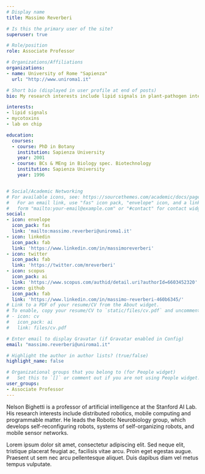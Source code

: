 ```yaml
---
# Display name
title: Massimo Reverberi

# Is this the primary user of the site?
superuser: true

# Role/position
role: Associate Professor

# Organizations/Affiliations
organizations:
- name: University of Rome "Sapienza" 
  url: "http://www.uniroma1.it"

# Short bio (displayed in user profile at end of posts)
bio: My research interests include lipid signals in plant-pathogen interaction and mycotoxins.

interests:
- lipid signals
- mycotoxins
- lab on chip

education:
  courses:
  - course: PhD in Botany
    institution: Sapienza University
    year: 2001
  - course: BCs & MEng in Biology spec. Biotechnology
    institution: Sapienza University
    year: 1996


# Social/Academic Networking
# For available icons, see: https://sourcethemes.com/academic/docs/page-builder/#icons
#   For an email link, use "fas" icon pack, "envelope" icon, and a link in the
#   form "mailto:your-email@example.com" or "#contact" for contact widget.
social:
- icon: envelope
  icon_pack: fas
  link: 'mailto:massimo.reverberi@uniroma1.it'
- icon: linkedin
  icon_pack: fab
  link: 'https://www.linkedin.com/in/massimoreverberi'
- icon: twitter
  icon_pack: fab
  link: 'https://twitter.com/mreverberi'
- icon: scopus
  icon_pack: ai
  link: 'https://www.scopus.com/authid/detail.uri?authorId=6603452320'
- icon: github
  icon_pack: fab
  link: 'https://www.linkedin.com/in/massimo-reverberi-460b6345/'
# Link to a PDF of your resume/CV from the About widget.
# To enable, copy your resume/CV to `static/files/cv.pdf` and uncomment the lines below.
# - icon: cv
#   icon_pack: ai
#   link: files/cv.pdf

# Enter email to display Gravatar (if Gravatar enabled in Config)
email: "massimo.reverberi@uniroma1.it"

# Highlight the author in author lists? (true/false)
highlight_name: false

# Organizational groups that you belong to (for People widget)
#   Set this to `[]` or comment out if you are not using People widget.
user_groups:
- Associate Professor
---
```

<link rel="stylesheet" href="https://cdn.jsdelivr.net/gh/jpswalsh/academicons@1/css/academicons.min.css">

Nelson Bighetti is a professor of artificial intelligence at the Stanford AI Lab. His research interests include distributed robotics, mobile computing and programmable matter. He leads the Robotic Neurobiology group, which develops self-reconfiguring robots, systems of self-organizing robots, and mobile sensor networks.

Lorem ipsum dolor sit amet, consectetur adipiscing elit. Sed neque elit, tristique placerat feugiat ac, facilisis vitae arcu. Proin eget egestas augue. Praesent ut sem nec arcu pellentesque aliquet. Duis dapibus diam vel metus tempus vulputate.
